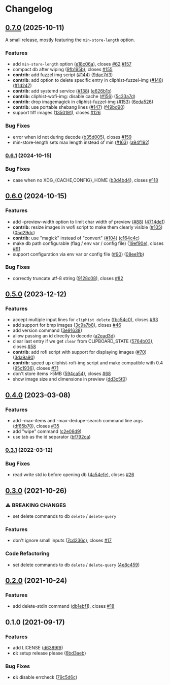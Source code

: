# Changelog

## [0.7.0](https://www.github.com/sentriz/cliphist/compare/v0.6.1...v0.7.0) (2025-10-11)

A small release, mostly featuring the `min-store-length` option.

### Features

* add `min-store-length` option ([e18c06a](https://www.github.com/sentriz/cliphist/commit/e18c06a316a4c25741d2b3e721c7b4a9ff85390c)), closes [#62](https://www.github.com/sentriz/cliphist/issues/62) [#157](https://www.github.com/sentriz/cliphist/issues/157)
* compact db after wiping ([9fb195b](https://www.github.com/sentriz/cliphist/commit/9fb195b66d8dfd5950416efdd47f7a62a8d32cd0)), closes [#155](https://www.github.com/sentriz/cliphist/issues/155)
* **contrib:** add fuzzel img script ([#144](https://www.github.com/sentriz/cliphist/issues/144)) ([9dac7d3](https://www.github.com/sentriz/cliphist/commit/9dac7d3ff533140ad31e835a413a8380b99f96d3))
* **contrib:** add option to delete specific entry in cliphist-fuzzel-img ([#148](https://www.github.com/sentriz/cliphist/issues/148)) ([ff1d247](https://www.github.com/sentriz/cliphist/commit/ff1d247e3521bd7ebcb6463f86349bab71440496))
* **contrib:** add systemd service ([#138](https://www.github.com/sentriz/cliphist/issues/138)) ([e626b1b](https://www.github.com/sentriz/cliphist/commit/e626b1b60083453b4ff74f7c8dc251415e2abbc4))
* **contrib:** cliphist-wofi-img: disable cache ([#156](https://www.github.com/sentriz/cliphist/issues/156)) ([5c33a7d](https://www.github.com/sentriz/cliphist/commit/5c33a7d8d4bb7bf44fe0526d7451edca2157ab75))
* **contrib:** drop imagemagick in cliphist-fuzzel-img  ([#153](https://www.github.com/sentriz/cliphist/issues/153)) ([6eda526](https://www.github.com/sentriz/cliphist/commit/6eda526d02119ebc09ec0f64b0a96ed4540f5a83))
* **contrib:** use portable shebang lines ([#147](https://www.github.com/sentriz/cliphist/issues/147)) ([f49bd90](https://www.github.com/sentriz/cliphist/commit/f49bd905cff72d32d62c209224353865436f9a13))
* support tiff images ([1350191](https://www.github.com/sentriz/cliphist/commit/1350191061a7df1f70cd6e652eb0517d3a9a590f)), closes [#126](https://www.github.com/sentriz/cliphist/issues/126)


### Bug Fixes

* error when id not during decode ([b35d005](https://www.github.com/sentriz/cliphist/commit/b35d00590a9fccc4285d562938c5428c9eaa6a37)), closes [#159](https://www.github.com/sentriz/cliphist/issues/159)
* min-store-length sets max length instead of min ([#163](https://www.github.com/sentriz/cliphist/issues/163)) ([a94f192](https://www.github.com/sentriz/cliphist/commit/a94f192d94e43eee2d58fff6fb3733702eadb854))

### [0.6.1](https://www.github.com/sentriz/cliphist/compare/v0.6.0...v0.6.1) (2024-10-15)


### Bug Fixes

* case when no XDG_{CACHE,CONFIG}_HOME ([b3d4bd4](https://www.github.com/sentriz/cliphist/commit/b3d4bd49e801a0b3438074911909dadace7ee0fb)), closes [#118](https://www.github.com/sentriz/cliphist/issues/118)

## [0.6.0](https://www.github.com/sentriz/cliphist/compare/v0.5.0...v0.6.0) (2024-10-15)


### Features

* add -preview-width option to limit char width of preview  ([#88](https://www.github.com/sentriz/cliphist/issues/88)) ([4714de1](https://www.github.com/sentriz/cliphist/commit/4714de1cc6c58854a42199598b5e926f1fd50e4e))
* **contrib:** resize images in wofi script to make them clearly visible ([#105](https://www.github.com/sentriz/cliphist/issues/105)) ([05d29dc](https://www.github.com/sentriz/cliphist/commit/05d29dc332ff9e9895ec1a6f21a828faa5d34555))
* **contrib:** use "magick" instead of "convert" ([#104](https://www.github.com/sentriz/cliphist/issues/104)) ([c164c4c](https://www.github.com/sentriz/cliphist/commit/c164c4c3f88c4bde94b0fe6edc5672b9bf1c0c8a))
* make db path configurable (flag / env var / config file) ([19ef90e](https://www.github.com/sentriz/cliphist/commit/19ef90ee35e6e3b27219d38ee43c82f52402431b)), closes [#91](https://www.github.com/sentriz/cliphist/issues/91)
* support configuration via env var or config file ([#90](https://www.github.com/sentriz/cliphist/issues/90)) ([08ee1fb](https://www.github.com/sentriz/cliphist/commit/08ee1fbe04610b01c0bd70fb9492f2338e1b9f4d))


### Bug Fixes

* correctly truncate utf-8 string ([9128c08](https://www.github.com/sentriz/cliphist/commit/9128c08fd4e24464ddcede6c5a0d32dabfc1ec09)), closes [#82](https://www.github.com/sentriz/cliphist/issues/82)

## [0.5.0](https://www.github.com/sentriz/cliphist/compare/v0.4.0...v0.5.0) (2023-12-12)


### Features

* accept multiple input lines for `cliphist delete` ([fbc54c0](https://www.github.com/sentriz/cliphist/commit/fbc54c0fe4c930cd24eb3c70134c3c3a1b3dcd2d)), closes [#63](https://www.github.com/sentriz/cliphist/issues/63)
* add support for bmp images ([3c9a7b8](https://www.github.com/sentriz/cliphist/commit/3c9a7b889e4eeed301e71d67ed37246cc9097e63)), closes [#46](https://www.github.com/sentriz/cliphist/issues/46)
* add version command ([3e91638](https://www.github.com/sentriz/cliphist/commit/3e91638630fc54f815ae025fa77e2472a770e91a))
* allow passing an id directly to decode ([a2ead3d](https://www.github.com/sentriz/cliphist/commit/a2ead3d83dd67ceb7189246ce428a21c559a449e))
* clear last entry if we get `clear` from CLIPBOARD_STATE ([5764b03](https://www.github.com/sentriz/cliphist/commit/5764b0345432b07eca49914e603a6fd2d1431a73)), closes [#58](https://www.github.com/sentriz/cliphist/issues/58)
* **contrib:** add rofi script with support for displaying images ([#70](https://www.github.com/sentriz/cliphist/issues/70)) ([3da9a90](https://www.github.com/sentriz/cliphist/commit/3da9a90de9828018149bb11befd3c1d7f2ed44d5))
* **contrib:** speed up cliphist-rofi-img script and make compatible with 0.4 ([95c1936](https://www.github.com/sentriz/cliphist/commit/95c193604fce7c5ec094ff9bf1c62cc6f5395750)), closes [#71](https://www.github.com/sentriz/cliphist/issues/71)
* don't store items >5MB ([594ca54](https://www.github.com/sentriz/cliphist/commit/594ca54b6c9d3363f7c59b95a40832d71bf8c5e5)), closes [#68](https://www.github.com/sentriz/cliphist/issues/68)
* show image size and dimensions in preview ([dd3c5f0](https://www.github.com/sentriz/cliphist/commit/dd3c5f0248065d8f36c48445b3e68ffb6000ff86))

## [0.4.0](https://www.github.com/sentriz/cliphist/compare/v0.3.1...v0.4.0) (2023-03-08)


### Features

* add -max-items and -max-dedupe-search command line args ([df85b70](https://www.github.com/sentriz/cliphist/commit/df85b70a9033cb400ca8758192eb901f21718f04)), closes [#35](https://www.github.com/sentriz/cliphist/issues/35)
* add "wipe" command ([c2e08d9](https://www.github.com/sentriz/cliphist/commit/c2e08d998c0724da37d179c8aa2356913241c35b))
* use tab as the id separator ([bf792ca](https://www.github.com/sentriz/cliphist/commit/bf792cab257db65be5d1287723353d380e9ecccc))

### [0.3.1](https://www.github.com/sentriz/cliphist/compare/v0.3.0...v0.3.1) (2022-03-12)


### Bug Fixes

* read write std io before opening db ([4a54efe](https://www.github.com/sentriz/cliphist/commit/4a54efe6fd027e2bef933d3f2d7270badae5d919)), closes [#26](https://www.github.com/sentriz/cliphist/issues/26)

## [0.3.0](https://www.github.com/sentriz/cliphist/compare/v0.2.0...v0.3.0) (2021-10-26)


### ⚠ BREAKING CHANGES

* set delete commands to db `delete` / `delete-query`

### Features

* don't ignore small inputs ([7cd236c](https://www.github.com/sentriz/cliphist/commit/7cd236ceeeab83bbd8c26baad230cee60807ded1)), closes [#17](https://www.github.com/sentriz/cliphist/issues/17)


### Code Refactoring

* set delete commands to db `delete` / `delete-query` ([4e8c459](https://www.github.com/sentriz/cliphist/commit/4e8c45991456f3e69d7db3c0a5f799129acbaa71))

## [0.2.0](https://www.github.com/sentriz/cliphist/compare/v0.1.0...v0.2.0) (2021-10-24)


### Features

* add delete-stdin command ([db1ebf1](https://www.github.com/sentriz/cliphist/commit/db1ebf1e937c22d7dfbd51dd17854f9f282840e3)), closes [#18](https://www.github.com/sentriz/cliphist/issues/18)

## 0.1.0 (2021-09-17)


### Features

* add LICENSE ([d6389f9](https://www.github.com/sentriz/cliphist/commit/d6389f951b3e70b52ac116d1015de5fed41ddba0))
* **ci:** setup release please ([6bd3aeb](https://www.github.com/sentriz/cliphist/commit/6bd3aeb4b5a8473097db788a341b002368821aee))


### Bug Fixes

* **ci:** disable errcheck ([79c5d6c](https://www.github.com/sentriz/cliphist/commit/79c5d6cfdf321a93e2cbd2f2645672c7335a7d1e))
